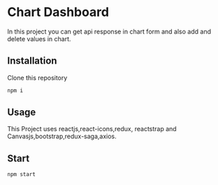 # Chart Dashboard
In this project you can get api response in chart form and also add and delete values in chart.
## Installation
Clone this repository<br/>
```bash
npm i
```
## Usage
This Project uses reactjs,react-icons,redux, reactstrap and Canvasjs,bootstrap,redux-saga,axios.
## Start

```bash
npm start
```




